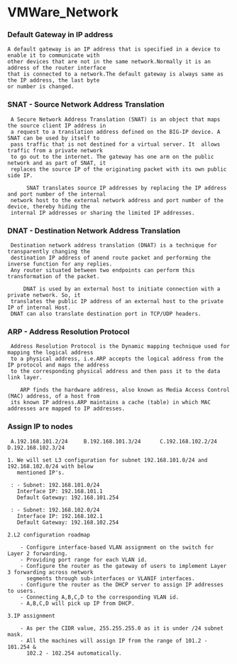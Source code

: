 # VMWare_Network


### Default Gateway in IP address

    A default gateway is an IP address that is specified in a device to enable it to communicate with
    other devices that are not in the same network.Normally it is an address of the router interface 
    that is connected to a network.The default gateway is always same as the IP address, the last byte
    or number is changed.

### SNAT - Source Network Address Translation

     A Secure Network Address Translation (SNAT) is an object that maps the source client IP address in
     a request to a translation address defined on the BIG-IP device. A SNAT can be used by itself to 
     pass traffic that is not destined for a virtual server. It  allows traffic from a private network
     to go out to the internet. The gateway has one arm on the public network and as part of SNAT, it 
     replaces the source IP of the originating packet with its own public side IP.

          SNAT translates source IP addresses by replacing the IP address and port number of the internal
     network host to the external network address and port number of the device, thereby hiding the 
     internal IP addresses or sharing the limited IP addresses.

### DNAT - Destination Network Address Translation

     Destination network address translation (DNAT) is a technique for transparently changing the
     destination IP address of anend route packet and performing the inverse function for any replies.
     Any router situated between two endpoints can perform this transformation of the packet.
     
         DNAT is used by an external host to initiate connection with a private network. So, it 
     translates the public IP address of an external host to the private IP of internal Host.
     DNAT can also translate destination port in TCP/UDP headers.

### ARP - Address Resolution Protocol

     Address Resolution Protocol is the Dynamic mapping technique used for mapping the logical address
     to a physical address, i.e.ARP accepts the logical address from the IP protocol and maps the address
     to the corresponding physical address and then pass it to the data link layer.
     
        ARP finds the hardware address, also known as Media Access Control (MAC) address, of a host from
     its known IP address.ARP maintains a cache (table) in which MAC addresses are mapped to IP addresses.

### Assign IP to nodes

     A.192.168.101.2/24     B.192.168.101.3/24      C.192.168.102.2/24     D.192.168.102.3/24
    
    1. We will set L3 configuration for subnet 192.168.101.0/24 and 192.168.102.0/24 with below
       mentioned IP's.
        
     : - Subnet: 192.168.101.0/24
       Interface IP: 192.168.101.1
       Default Gateway: 192.168.101.254
    
     : - Subnet: 192.168.102.0/24
       Interface IP: 192.168.102.1
       Default Gateway: 192.168.102.254
    
    2.L2 configuration roadmap
    
        - Configure interface-based VLAN assignment on the switch for Layer 2 forwarding.
        - Providing port range for each VLAN id.
        - Configure the router as the gateway of users to implement Layer 3 forwarding across network
          segments through sub-interfaces or VLANIF interfaces.
        - Configure the router as the DHCP server to assign IP addresses to users.
        - Connecting A,B,C,D to the corresponding VLAN id.
        - A,B,C,D will pick up IP from DHCP.

    3.IP assignment
        
        - As per the CIDR value, 255.255.255.0 as it is under /24 subnet mask.
        - All the machines will assign IP from the range of 101.2 - 101.254 & 
          102.2 - 102.254 automatically.
    
    
